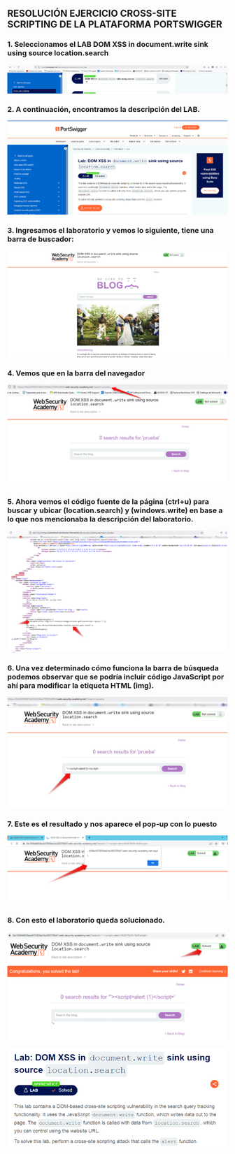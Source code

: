 ## **RESOLUCIÓN EJERCICIO CROSS-SITE SCRIPTING DE LA PLATAFORMA PORTSWIGGER**

### 1. Seleccionamos el LAB **DOM XSS in document.write sink using source location.search**

![](./img/1.png)

### 2. A continuación, encontramos la descripción del LAB.

![](./img/2.png)

### 3. Ingresamos el laboratorio y vemos lo siguiente, tiene una barra de buscador:

![](./img/3.png)

### 4. Vemos que en la barra del navegador 

![](./img/4.png)

### 5. Ahora vemos el código fuente de la página (ctrl+u) para buscar y ubicar (location.search) y (windows.write) en base a lo que nos mencionaba la descripción del laboratorio.

![](./img/5.png)

### 6. Una vez determinado cómo funciona la barra de búsqueda podemos observar que se podría incluir código JavaScript por ahí para modificar la etiqueta HTML (img).

![](./img/6.png)

### 7. Este es el resultado y nos aparece el pop-up con lo puesto

![](./img/7.png)

### 8. Con esto el laboratorio queda solucionado.

![](./img/8.png)

![](./img/9.png)




